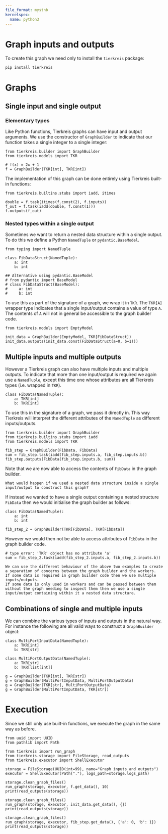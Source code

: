 ```yaml
---
file_format: mystnb
kernelspec:
  name: python3
---
```


# Graph inputs and outputs

To create this graph we need only to install the `tierkreis` package:

```
pip install tierkreis
```

# Graphs

## Single input and single output

### Elementary types

Like Python functions, Tierkreis graphs can have input and output arguments.
We use the constructor of `GraphBuilder` to indicate that our function takes a single integer to a single integer:

```{code-cell} ipython3
from tierkreis.builder import GraphBuilder
from tierkreis.models import TKR

# f(x) = 2x + 1
f = GraphBuilder(TKR[int], TKR[int])
```

The implementation of this graph can be done entirely using Tierkreis built-in functions:

```{code-cell} ipython3
from tierkreis.builtins.stubs import iadd, itimes

double = f.task(itimes(f.const(2), f.inputs))
f_out = f.task(iadd(double, f.const(1)))
f.outputs(f_out)
```

### Nested types within a single output

Sometimes we want to return a nested data structure within a single output.
To do this we define a Python `NamedTuple` or `pydantic.BaseModel`.

```{code-cell} ipython3
from typing import NamedTuple

class FibDataStruct(NamedTuple):
    a: int
    b: int

## Alternative using pydantic.BaseModel
# from pydantic import BaseModel
# class FibDataStruct(BaseModel):
#     a: int
#     b: int
```

To use this as part of the signature of a graph, we wrap it in `TKR`.
The `TKR[A]` wrapper type indicates that a single input/output contains a value of type `A`.
The contents of `A` will not in general be accessible to the graph builder code.

```{code-cell} ipython3
from tierkreis.models import EmptyModel

init_data = GraphBuilder(EmptyModel, TKR[FibDataStruct])
init_data.outputs(init_data.const(FibDataStruct(a=0, b=1)))
```

## Multiple inputs and multiple outputs

However a Tierkreis graph can also have multiple inputs and multiple outputs.
To indicate that more than one input/output is required we again use a `NamedTuple`,
except this time one whose attributes are all Tierkreis types (i.e. wrapped in `TKR`).

```{code-cell} ipython3
class FibData(NamedTuple):
    a: TKR[int]
    b: TKR[int]
```

To use this in the signature of a graph, we pass it directly in.
This way Tierkreis will interpret the different attributes of the `NamedTuple` as different inputs/outputs.

```{code-cell} ipython3
from tierkreis.builder import GraphBuilder
from tierkreis.builtins.stubs import iadd
from tierkreis.models import TKR

fib_step = GraphBuilder(FibData, FibData)
sum = fib_step.task(iadd(fib_step.inputs.a, fib_step.inputs.b))
fib_step.outputs(FibData(fib_step.inputs.b, sum))
```

Note that we are now able to access the contents of `FibData` in the graph builder.

```{note}
What would happen if we used a nested data structure inside a single input/output to construct this graph?
```

If instead we wanted to have a single output containing a nested structure `FibData`
then we would initialise the graph builder as follows:

```{code-cell} ipython3
class FibData(NamedTuple):
    a: int
    b: int

fib_step_2 = GraphBuilder(TKR[FibData], TKR[FibData])
```

However we would then not be able to access attributes of `FibData` in the graph builder code.

```{code} ipython3
# type error: 'TKR' object has no attribute 'a'
sum = fib_step_2.task(iadd(fib_step_2.inputs.a, fib_step_2.inputs.b))
```

```{hint}
We can use the different behaviour of the above two examples to create a separation of concerns between the graph builder and the workers.
If some data is required in graph builder code then we use multiple inputs/outputs.
If some data is only used in workers and can be passed between them without the graph needing to inspect them then we use a single input/output containing within it a nested data structure.
```

## Combinations of single and multiple inputs

We can combine the various types of inputs and outputs in the natural way.
For instance the following are all valid ways to construct a `GraphBuilder` object:

```{code-cell} ipython3
class MultiPortInputData(NamedTuple):
    a: TKR[int]
    b: TKR[str]

class MultiPortOutputData(NamedTuple):
    a: TKR[str]
    b: TKR[list[int]]

g = GraphBuilder(TKR[int], TKR[str])
g = GraphBuilder(MultiPortInputData, MultiPortOutputData)
g = GraphBuilder(TKR[str], MultiPortOutputData)
g = GraphBuilder(MultiPortInputData, TKR[str])
```

# Execution

Since we still only use built-in functions, we execute the graph in the same way as before.

```{code-cell} ipython3
from uuid import UUID
from pathlib import Path

from tierkreis import run_graph
from tierkreis.storage import FileStorage, read_outputs
from tierkreis.executor import ShellExecutor

storage = FileStorage(UUID(int=99), name="Graph inputs and outputs")
executor = ShellExecutor(Path("."), logs_path=storage.logs_path)

storage.clean_graph_files()
run_graph(storage, executor, f.get_data(), 10)
print(read_outputs(storage))

storage.clean_graph_files()
run_graph(storage, executor, init_data.get_data(), {})
print(read_outputs(storage))

storage.clean_graph_files()
run_graph(storage, executor, fib_step.get_data(), {'a': 0, 'b': 1})
print(read_outputs(storage))
```
